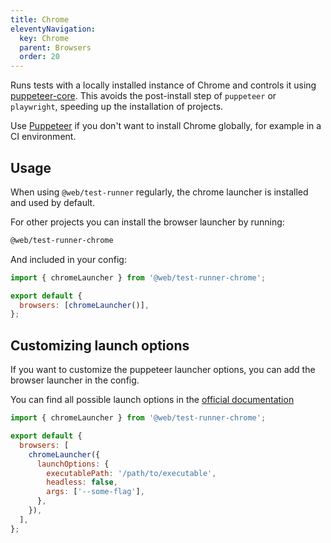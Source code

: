 ```yaml
---
title: Chrome
eleventyNavigation:
  key: Chrome
  parent: Browsers
  order: 20
---
```


Runs tests with a locally installed instance of Chrome and controls it using [puppeteer-core](https://www.npmjs.com/package/puppeteer-core). This avoids the post-install step of `puppeteer` or `playwright`, speeding up the installation of projects.

Use [Puppeteer](./puppeteer.md) if you don't want to install Chrome globally, for example in a CI environment.

## Usage

When using `@web/test-runner` regularly, the chrome launcher is installed and used by default.

For other projects you can install the browser launcher by running:

```bash
@web/test-runner-chrome
```

And included in your config:

```js
import { chromeLauncher } from '@web/test-runner-chrome';

export default {
  browsers: [chromeLauncher()],
};
```

## Customizing launch options

If you want to customize the puppeteer launcher options, you can add the browser launcher in the config.

You can find all possible launch options in the [official documentation](https://github.com/microsoft/puppeteer/blob/master/docs/api.md#browsertypelaunchoptions)

```js
import { chromeLauncher } from '@web/test-runner-chrome';

export default {
  browsers: [
    chromeLauncher({
      launchOptions: {
        executablePath: '/path/to/executable',
        headless: false,
        args: ['--some-flag'],
      },
    }),
  ],
};
```
